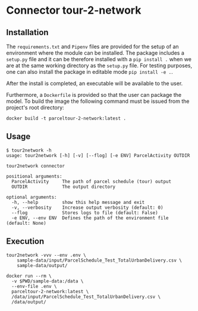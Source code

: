 # Connector tour-2-network

## Installation

The `requirements.txt` and `Pipenv` files are provided for the setup of an environment where the module can be installed. The package includes a `setup.py` file and it can be therefore installed with a `pip install .` when we are at the same working directory as the `setup.py` file. For testing purposes, one can also install the package in editable mode `pip install -e .`.

After the install is completed, an executable will be available to the user.

Furthermore, a `Dockerfile` is provided so that the user can package the model. To build the image the following command must be issued from the project's root directory:

```
docker build -t parceltour-2-network:latest .
```

## Usage

```
$ tour2network -h
usage: tour2network [-h] [-v] [--flog] [-e ENV] ParcelActivity OUTDIR

tour2network connector

positional arguments:
  ParcelActivity     The path of parcel schedule (tour) output
  OUTDIR             The output directory

optional arguments:
  -h, --help         show this help message and exit
  -v, --verbosity    Increase output verbosity (default: 0)
  --flog             Stores logs to file (default: False)
  -e ENV, --env ENV  Defines the path of the environment file (default: None)
```

## Execution

```
tour2network -vvv --env .env \
    sample-data/input/ParcelSchedule_Test_TotalUrbanDelivery.csv \
    sample-data/output/
```

```
docker run --rm \
  -v $PWD/sample-data:/data \
  --env-file .env \
  parceltour-2-network:latest \
  /data/input/ParcelSchedule_Test_TotalUrbanDelivery.csv \
  /data/output/
```

